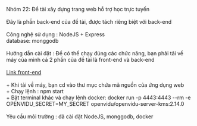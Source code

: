 Nhóm 22: Đề tài xây dựng trang web hỗ trợ học trực tuyến <br><br>
Đây là phần back-end của đề tài, được tách riêng biệt với back-end <br><br>
Công nghệ sử dụng : NodeJS + Express  <br>
        database: monggodb <br><br>
Hướng dẫn cài đặt : Để có thể chạy đúng các chức năng, bạn phải tải về máy của mình cả 2 phần của đề tài là front-end và back-end <br><br>
    <a href="https://gitlab.com/soict-it4409/20192/nhom22/baitaplon_frontend " >Link front-end</a> <br><br>
    + Khi tải về máy, bạn cd vào thư mục chứa mã nguồn của ứng dụng web<br>
    + Chạy lệnh : npm start <br>
    + Bật terminal khác và chạy lệnh docker: docker run -p 4443:4443 --rm -e OPENVIDU_SECRET=MY_SECRET openvidu/openvidu-server-kms:2.14.0<br><br>
Yêu cầu môi trường : đã cài đặt NodeJS, monggodb, docker
